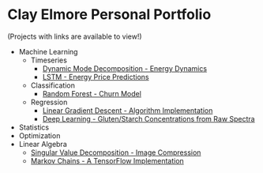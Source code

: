 # Clay Elmore Personal Portfolio

(Projects with links are available to view!)

* Machine Learning
  * Timeseries
    * [Dynamic Mode Decomposition - Energy Dynamics](https://github.com/celmore25/portfolio/blob/master/Notebooks/machine_learning/DMD_Energy_Prices.ipynb)
    * [LSTM - Energy Price Predictions](https://github.com/celmore25/portfolio/blob/master/Notebooks/machine_learning/LSTM_Energy_Prices.ipynb)
  * Classification
    * [Random Forest - Churn Model](https://github.com/celmore25/portfolio/blob/master/Notebooks/machine_learning/Random_Forest_Banks.ipynb)
  * Regression
    * [Linear Gradient Descent - Algorithm Implementation](https://github.com/celmore25/portfolio/blob/master/Notebooks/machine_learning/linear_gradient_descent.ipynb)
    * [Deep Learning - Gluten/Starch Concentrations from Raw Spectra](https://github.com/celmore25/portfolio/blob/master/Notebooks/machine_learning/NN_Gluten_Starch.ipynb)
* Statistics
* Optimization
* Linear Algebra
  * [Singular Value Decomposition - Image Compression](https://github.com/celmore25/portfolio/blob/master/Notebooks/linear_algebra/SVD_Image_Compression.ipynb)
  * [Markov Chains - A TensorFlow Implementation]()
